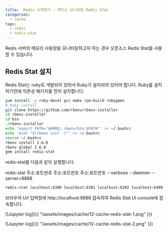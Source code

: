 ```yaml
---
title:  Redis 시작하기 - 레디스 모니터링 Redis Stat
categories:
  - cache 
tags:
  - redis
  - redis-stat
---
```

Redis 서버의 메모리 사용량을 모니터링하고자 하는 경우 오픈소스 Redis Stat를 사용할 수 있습니다.

## Redis Stat 설치
Redis Stat는 ruby로 개발되어 있어서 Ruby가 설치되어 있어야 합니다. Ruby를 설치하기전에 의존성 패키지를 먼저 설치합니다.
```bash
yum install -y ruby-devel gcc make rpm-build rubygems
# Ruby install
git clone https://github.com/rbenv/rbenv-installer
cd rbenv-installer
cd bin
./rbenv-installer 
echo 'export PATH="$HOME/.rbenv/bin:$PATH"' >> ~/.bashrc
echo 'eval "$(rbenv init -)"' >> ~/.bashrc
source ~/.bashrc
rbenv install 2.6.0
rbenv global 2.6.0
gem install redis-stat
```
redis-stat를 다음과 같이 실행합니다.

redis-stat 주소:포트번호 주소:포트번호 주소:포트번호  --verbose --daemon --server=8888
```bash
redis-stat localhost:6300 localhost:6301 localhost:6302 localhost:6400 localhost:6401 localhost:6402 --daemon --server=8888
```
브라우저 Url 입력창에 http://localhost:8888 접속하여 Redis Stat UI console에 접속합니다.

![Jupyter log]({{ "/assets/images/cache/12-cache-redis-stat-1.png" }})

![Jupyter log]({{ "/assets/images/cache/12-cache-redis-stat-2.png" }})